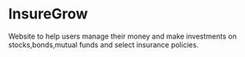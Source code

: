 # InsureGrow
Website to help users manage their money and make investments on stocks,bonds,mutual funds and select insurance policies.
